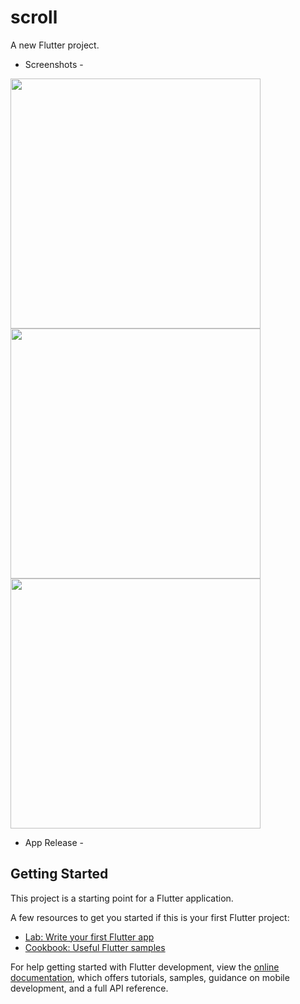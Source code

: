 # scroll

A new Flutter project.

- Screenshots -
<img height="400" src="https://github.com/aakashx58/foodie/assets/106716824/28888207-c852-420c-ac0b-1b8194d72734">
<img height="400" src="https://github.com/aakashx58/foodie/assets/106716824/9ccfaab3-c128-4d01-a631-f3d42aa0575d">
<img height="400" src="https://github.com/aakashx58/foodie/assets/106716824/85d543dc-41ec-458c-ac26-9ed8e8e53bd9">

- App Release -


## Getting Started

This project is a starting point for a Flutter application.

A few resources to get you started if this is your first Flutter project:

- [Lab: Write your first Flutter app](https://docs.flutter.dev/get-started/codelab)
- [Cookbook: Useful Flutter samples](https://docs.flutter.dev/cookbook)

For help getting started with Flutter development, view the
[online documentation](https://docs.flutter.dev/), which offers tutorials,
samples, guidance on mobile development, and a full API reference.
